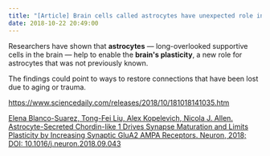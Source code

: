 ```yaml
---
title: "[Article] Brain cells called astrocytes have unexpected role in brain 'plasticity'"
date: 2018-10-22 20:49:00
---
```


Researchers have shown that **astrocytes** ― long-overlooked supportive cells in the brain ― help to enable the **brain's plasticity**, a new role for astrocytes that was not previously known. 

The findings could point to ways to restore connections that have been lost due to aging or trauma.

<https://www.sciencedaily.com/releases/2018/10/181018141035.htm>

[Elena Blanco-Suarez, Tong-Fei Liu, Alex Kopelevich, Nicola J. Allen. Astrocyte-Secreted Chordin-like 1 Drives Synapse Maturation and Limits Plasticity by Increasing Synaptic GluA2 AMPA Receptors. Neuron, 2018; DOI: 10.1016/j.neuron.2018.09.043](https://www.sciencedirect.com/science/article/pii/S0896627318308456?via%3Dihub)

